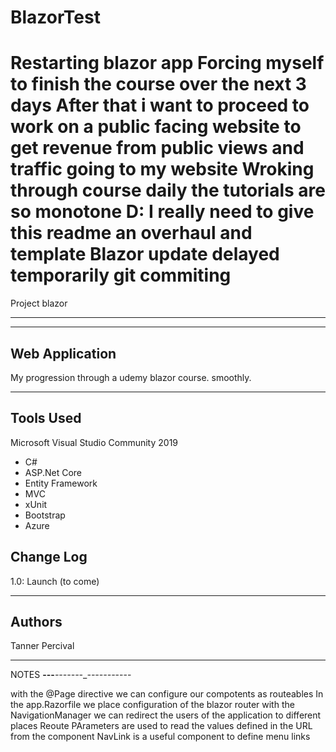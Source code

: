 # BlazorTest
Restarting blazor app
Forcing myself to finish the course over the next 3 days 
After that i want to proceed to work on a public facing website to get revenue from public views and traffic going to my website
Wroking through course daily
the tutorials are so monotone D:
I really need to give this readme an overhaul and template 
Blazor update delayed temporarily git commiting 
=========================================================================================
Project blazor

------------------- ---------------------


---------------------------------
## Web Application
My progression through a udemy blazor course. smoothly.

---------------------------------

## Tools Used
Microsoft Visual Studio Community 2019

- C#
- ASP.Net Core
- Entity Framework
- MVC
- xUnit
- Bootstrap
- Azure



## Change Log
1.0: Launch (to come)


------------------------------

## Authors
Tanner Percival

------------------------------
NOTES __---___---__--__--___-------_----


with the @Page directive we can configure our compotents as routeables
In the app.Razorfile we place configuration of the blazor router 
with the NavigationManager we can redirect the users of the application to different places
Reoute PArameters are used to read the values defined in the URL from the component
NavLink is a useful component to define menu links
